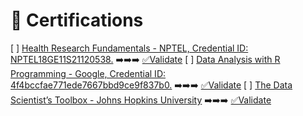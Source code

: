 # 📜 Certifications

[ ] [Health Research Fundamentals - NPTEL, Credential ID: NPTEL18GE11S21120538.](https://github.com/ROHITHKM92/ROHITH/assets/87298902/5c899138-0a0b-4940-a1e6-f03b8e4e9393) ➡️➡️➡️ [✅Validate](http://nptel.ac.in/noc/E_Certificate/noc18-ge11/NPTEL18GE11S211205381810036247.jpg)
[ ] [Data Analysis with R Programming - Google, Credential ID: 4f4bccfae771ede7667bbd9ce9f837b0.](https://github.com/ROHITHKM92/ROHITH/assets/87298902/e4c38e82-a884-443a-829f-af2d858bac6a) ➡️➡️➡️ [✅Validate](https://www.coursera.org/account/accomplishments/verify/K9C3LL5BGNYF)
[ ] [The Data Scientist’s Toolbox - Johns Hopkins University](https://github.com/ROHITHKM92/ROHITH/assets/87298902/df3a6ead-0371-49b6-8ac1-e135d1b3623d) ➡️➡️➡️ [
✅Validate](https://www.coursera.org/account/accomplishments/verify/9653462QHW3G)
